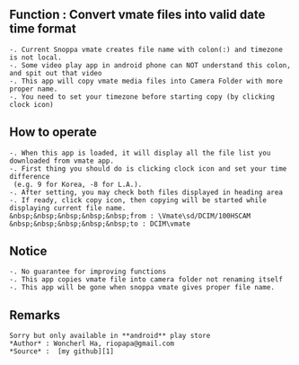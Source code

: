 
## Function : Convert vmate files into valid date time format

    -. Current Snoppa vmate creates file name with colon(:) and timezone is not local.
    -. Some video play app in android phone can NOT understand this colon, and spit out that video 
    -. This app will copy vmate media files into Camera Folder with more proper name.
    -. You need to set your timezone before starting copy (by clicking clock icon)

## How to operate

    -. When this app is loaded, it will display all the file list you downloaded from vmate app.
    -. First thing you should do is clicking clock icon and set your time difference
     (e.g. 9 for Korea, -8 for L.A.). 
    -. After setting, you may check both files displayed in heading area
    -. If ready, click copy icon, then copying will be started while displaying current file name.
    &nbsp;&nbsp;&nbsp;&nbsp;&nbsp;from : \Vmate\sd/DCIM/100HSCAM
    &nbsp;&nbsp;&nbsp;&nbsp;&nbsp;to : DCIM\vmate

## Notice

    -. No guarantee for improving functions
    -. This app copies vmate file into camera folder not renaming itself
    -. This app will be gone when snoppa vmate gives proper file name.

## Remarks

    Sorry but only available in **android** play store
    *Author* : Woncherl Ha, riopapa@gmail.com
    *Source* :  [my github][1]

[1]: https://github.com/riopapa/VmateFileCopy

###
     
